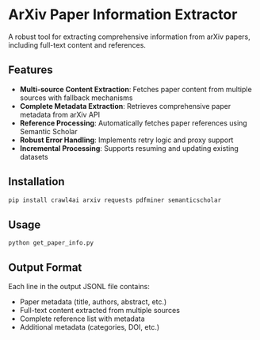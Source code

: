 # ArXiv Paper Information Extractor

A robust tool for extracting comprehensive information from arXiv papers, including full-text content and references.

## Features

- **Multi-source Content Extraction**: Fetches paper content from multiple sources with fallback mechanisms
- **Complete Metadata Extraction**: Retrieves comprehensive paper metadata from arXiv API
- **Reference Processing**: Automatically fetches paper references using Semantic Scholar
- **Robust Error Handling**: Implements retry logic and proxy support
- **Incremental Processing**: Supports resuming and updating existing datasets

## Installation

```bash
pip install crawl4ai arxiv requests pdfminer semanticscholar
```

## Usage

```shell
python get_paper_info.py
```



## Output Format

Each line in the output JSONL file contains:
- Paper metadata (title, authors, abstract, etc.)
- Full-text content extracted from multiple sources
- Complete reference list with metadata
- Additional metadata (categories, DOI, etc.)
